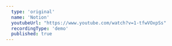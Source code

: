 ```yaml
---
  type: 'original'
  name: 'Notion'
  youtubeUrl: "https://www.youtube.com/watch?v=1-tfwVOxpSs"
  recordingType: 'demo'
  published: true
---
```


